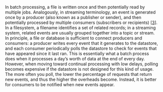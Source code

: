 
In batch processing, a file is written once and then potentially read by multiple jobs. Analogously,
in streaming terminology, an event is generated once by a producer (also known as a publisher or
sender), and then potentially processed by multiple consumers (subscribers or recipients)
[[3](ch11.html#Eugster2003ih_ch11)].
In a filesystem, a filename identifies a set of related records; in a streaming system, related
events are usually grouped together into a topic or stream. In principle, a file or database is sufficient to connect producers and consumers: a producer writes
every event that it generates to the datastore, and each consumer periodically polls the datastore
to check for events that have appeared since it last ran. This is essentially what a batch process
does when it processes a day’s worth of data at the end of every day. However, when moving toward continual processing with low delays, polling becomes expensive if the
datastore is not designed for this kind of usage. The more often you poll, the lower the percentage
of requests that return new events, and thus the higher the overheads become. Instead, it is better
for consumers to be notified when new events appear.